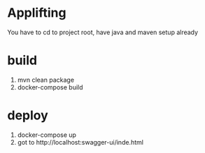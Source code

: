 # Applifting
You have to cd to project root, have java and maven setup already
# build
  1. mvn clean package
  2. docker-compose build
# deploy
  1. docker-compose up
  2. got to http://localhost:swagger-ui/inde.html
